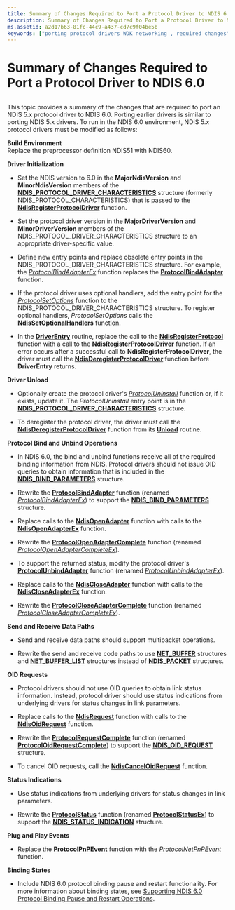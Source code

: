 ```yaml
---
title: Summary of Changes Required to Port a Protocol Driver to NDIS 6.0
description: Summary of Changes Required to Port a Protocol Driver to NDIS 6.0
ms.assetid: a2d17b63-81fc-44c9-a437-cd7c9f04be5b
keywords: ["porting protocol drivers WDK networking , required changes"]
---
```


# Summary of Changes Required to Port a Protocol Driver to NDIS 6.0


## <a href="" id="ddk-summary-of-changes-required-to-port-a-protocol-driver-to-ndis-6-0-"></a>


This topic provides a summary of the changes that are required to port an NDIS 5.x protocol driver to NDIS 6.0. Porting earlier drivers is similar to porting NDIS 5.x drivers. To run in the NDIS 6.0 environment, NDIS 5.*x* protocol drivers must be modified as follows:

<a href="" id="build-environment"></a>**Build Environment**  
Replace the preprocessor definition NDIS51 with NDIS60.

<a href="" id="driver-initialization"></a>**Driver Initialization**  
-   Set the NDIS version to 6.0 in the **MajorNdisVersion** and **MinorNdisVersion** members of the [**NDIS\_PROTOCOL\_DRIVER\_CHARACTERISTICS**](https://msdn.microsoft.com/library/windows/hardware/ff566825) structure (formerly NDIS\_PROTOCOL\_CHARACTERISTICS) that is passed to the [**NdisRegisterProtocolDriver**](https://msdn.microsoft.com/library/windows/hardware/ff564520) function.

-   Set the protocol driver version in the **MajorDriverVersion** and **MinorDriverVersion** members of the NDIS\_PROTOCOL\_DRIVER\_CHARACTERISTICS structure to an appropriate driver-specific value.

-   Define new entry points and replace obsolete entry points in the NDIS\_PROTOCOL\_DRIVER\_CHARACTERISTICS structure. For example, the [*ProtocolBindAdapterEx*](https://msdn.microsoft.com/library/windows/hardware/ff570220) function replaces the [**ProtocolBindAdapter**](https://msdn.microsoft.com/library/windows/hardware/ff562465) function.

-   If the protocol driver uses optional handlers, add the entry point for the [*ProtocolSetOptions*](https://msdn.microsoft.com/library/windows/hardware/ff570269) function to the NDIS\_PROTOCOL\_DRIVER\_CHARACTERISTICS structure. To register optional handlers, *ProtocolSetOptions* calls the [**NdisSetOptionalHandlers**](https://msdn.microsoft.com/library/windows/hardware/ff564550) function.

-   In the [**DriverEntry**](https://msdn.microsoft.com/library/windows/hardware/ff544113) routine, replace the call to the [**NdisRegisterProtocol**](https://msdn.microsoft.com/library/windows/hardware/ff554653) function with a call to the [**NdisRegisterProtocolDriver**](https://msdn.microsoft.com/library/windows/hardware/ff564520) function. If an error occurs after a successful call to **NdisRegisterProtocolDriver**, the driver must call the [**NdisDeregisterProtocolDriver**](https://msdn.microsoft.com/library/windows/hardware/ff561743) function before **DriverEntry** returns.

<a href="" id="driver-unload"></a>**Driver Unload**  
-   Optionally create the protocol driver's [*ProtocolUninstall*](https://msdn.microsoft.com/library/windows/hardware/ff570279) function or, if it exists, update it. The *ProtocolUninstall* entry point is in the [**NDIS\_PROTOCOL\_DRIVER\_CHARACTERISTICS**](https://msdn.microsoft.com/library/windows/hardware/ff566825) structure.

-   To deregister the protocol driver, the driver must call the [**NdisDeregisterProtocolDriver**](https://msdn.microsoft.com/library/windows/hardware/ff561743) function from its [**Unload**](https://msdn.microsoft.com/library/windows/hardware/ff564886) routine.

<a href="" id="protocol-bind-and-unbind-operations"></a>**Protocol Bind and Unbind Operations**  
-   In NDIS 6.0, the bind and unbind functions receive all of the required binding information from NDIS. Protocol drivers should not issue OID queries to obtain information that is included in the [**NDIS\_BIND\_PARAMETERS**](https://msdn.microsoft.com/library/windows/hardware/ff564832) structure.

-   Rewrite the [**ProtocolBindAdapter**](https://msdn.microsoft.com/library/windows/hardware/ff562465) function (renamed [*ProtocolBindAdapterEx*](https://msdn.microsoft.com/library/windows/hardware/ff570220)) to support the [**NDIS\_BIND\_PARAMETERS**](https://msdn.microsoft.com/library/windows/hardware/ff564832) structure.

-   Replace calls to the [**NdisOpenAdapter**](https://msdn.microsoft.com/library/windows/hardware/ff553673) function with calls to the [**NdisOpenAdapterEx**](https://msdn.microsoft.com/library/windows/hardware/ff563715) function.

-   Rewrite the [**ProtocolOpenAdapterComplete**](https://msdn.microsoft.com/library/windows/hardware/ff563238) function (renamed [*ProtocolOpenAdapterCompleteEx*](https://msdn.microsoft.com/library/windows/hardware/ff570265)).

-   To support the returned status, modify the protocol driver's [**ProtocolUnbindAdapter**](https://msdn.microsoft.com/library/windows/hardware/ff563260) function (renamed [*ProtocolUnbindAdapterEx*](https://msdn.microsoft.com/library/windows/hardware/ff570278)).

-   Replace calls to the [**NdisCloseAdapter**](https://msdn.microsoft.com/library/windows/hardware/ff550904) function with calls to the [**NdisCloseAdapterEx**](https://msdn.microsoft.com/library/windows/hardware/ff561640) function.

-   Rewrite the [**ProtocolCloseAdapterComplete**](https://msdn.microsoft.com/library/windows/hardware/ff562502) function (renamed [*ProtocolCloseAdapterCompleteEx*](https://msdn.microsoft.com/library/windows/hardware/ff570236)).

<a href="" id="send-and-receive-data-paths"></a>**Send and Receive Data Paths**  
-   Send and receive data paths should support multipacket operations.

-   Rewrite the send and receive code paths to use [**NET\_BUFFER**](https://msdn.microsoft.com/library/windows/hardware/ff568376) structures and [**NET\_BUFFER\_LIST**](https://msdn.microsoft.com/library/windows/hardware/ff568388) structures instead of [**NDIS\_PACKET**](https://msdn.microsoft.com/library/windows/hardware/ff557086) structures.

<a href="" id="oid-requests"></a>**OID Requests**  
-   Protocol drivers should not use OID queries to obtain link status information. Instead, protocol driver should use status indications from underlying drivers for status changes in link parameters.

-   Replace calls to the [**NdisRequest**](https://msdn.microsoft.com/library/windows/hardware/ff554681) function with calls to the [**NdisOidRequest**](https://msdn.microsoft.com/library/windows/hardware/ff563710) function.

-   Rewrite the [**ProtocolRequestComplete**](https://msdn.microsoft.com/library/windows/hardware/ff563254) function (renamed [**ProtocolOidRequestComplete**](https://msdn.microsoft.com/library/windows/hardware/ff570264)) to support the [**NDIS\_OID\_REQUEST**](https://msdn.microsoft.com/library/windows/hardware/ff566710) structure.

-   To cancel OID requests, call the [**NdisCancelOidRequest**](https://msdn.microsoft.com/library/windows/hardware/ff561622) function.

<a href="" id="status-indications"></a>**Status Indications**  
-   Use status indications from underlying drivers for status changes in link parameters.

-   Rewrite the [**ProtocolStatus**](https://msdn.microsoft.com/library/windows/hardware/ff563257) function (renamed [**ProtocolStatusEx**](https://msdn.microsoft.com/library/windows/hardware/ff570270)) to support the [**NDIS\_STATUS\_INDICATION**](https://msdn.microsoft.com/library/windows/hardware/ff567373) structure.

<a href="" id="plug-and-play-events"></a>**Plug and Play Events**  
-   Replace the [**ProtocolPnPEvent**](https://msdn.microsoft.com/library/windows/hardware/ff563243) function with the [*ProtocolNetPnPEvent*](https://msdn.microsoft.com/library/windows/hardware/ff570263) function.

<a href="" id="binding-states"></a>**Binding States**  
-   Include NDIS 6.0 protocol binding pause and restart functionality. For more information about binding states, see [Supporting NDIS 6.0 Protocol Binding Pause and Restart Operations](supporting-ndis-6-0-protocol-binding-pause-and-restart-operations.md).

 

 





